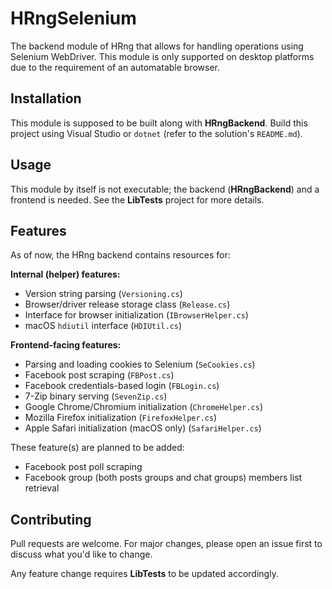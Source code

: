 # HRngSelenium
The backend module of HRng that allows for handling operations using Selenium WebDriver.
This module is only supported on desktop platforms due to the requirement of an automatable browser.

## Installation
This module is supposed to be built along with **HRngBackend**.
Build this project using Visual Studio or `dotnet` (refer to the solution's `README.md`).

## Usage
This module by itself is not executable; the backend (**HRngBackend**) and a frontend is needed. See the **LibTests** project for more details.

## Features
As of now, the HRng backend contains resources for:

**Internal (helper) features:**
* Version string parsing (`Versioning.cs`)
* Browser/driver release storage class (`Release.cs`)
* Interface for browser initialization (`IBrowserHelper.cs`)
* macOS `hdiutil` interface (`HDIUtil.cs`)

**Frontend-facing features:**
* Parsing and loading cookies to Selenium (`SeCookies.cs`)
* Facebook post scraping (`FBPost.cs`)
* Facebook credentials-based login (`FBLogin.cs`)
* 7-Zip binary serving (`SevenZip.cs`)
* Google Chrome/Chromium initialization (`ChromeHelper.cs`)
* Mozilla Firefox initialization (`FirefoxHelper.cs`)
* Apple Safari initialization (macOS only) (`SafariHelper.cs`)

These feature(s) are planned to be added:
* Facebook post poll scraping
* Facebook group (both posts groups and chat groups) members list retrieval

## Contributing
Pull requests are welcome.
For major changes, please open an issue first to discuss what you'd like to change.

Any feature change requires **LibTests** to be updated accordingly.